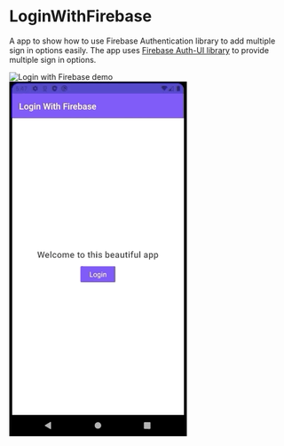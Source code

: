 # LoginWithFirebase
A app to show how to use Firebase Authentication library to add multiple sign in options easily. The app uses [Firebase Auth-UI library](https://firebase.google.com/docs/auth/android/firebaseui?authuser=0) to provide multiple sign in options.

![Login with Firebase demo](demos/login-with-firebase-demo.gif) ![Sign in with Microsoft](demos/sign-in-with-microsoft.gif)